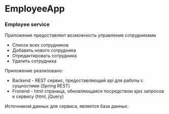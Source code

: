 # EmployeeApp

### Employee service

Приложение предоставляет возможность управления сотрудниками
 - Список всех сотрудников
 - Добавить нового сотрудника
 - Отредактировать сотрудника
 - Удалить сотрудника

Приложение реализовано:
 - Backend - REST сервис, предоставляющий api для работы с сущностями (Spring REST)
 - Fronend - html страница, обновляющаяся посредством ajax запросов к сервису (html, jQuery)

Источником данных для сервиса, является база данных.
